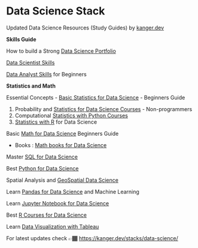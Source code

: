 # Data Science Stack

Updated Data Science Resources (Study Guides) by [kanger.dev](https://kanger.dev)

**Skills Guide**

How to build a Strong [Data Science Portfolio](https://kanger.dev/how-build-data-science-portfolio/)

[Data Scientist Skills](https://kanger.dev/data-scientist-skills/)

[Data Analyst Skills](https://kanger.dev/data-analyst-skills/) for Beginners

**Statistics and Math**

Essential Concepts - [Basic Statistics for Data Science](https://kanger.dev/basic-statistics-for-data-science-concepts-guide/) - Beginners Guide

1. Probability and [Statistics for Data Science Courses](https://kanger.dev/learn-statistics-for-data-science-courses/) - Non-programmers
2. Computational [Statistics with Python Courses](https://kanger.dev/computational-statistics-python-courses/)
3. [Statistics with R](https://kanger.dev/data-science-statistics-r-programming/) for Data Science


Basic [Math for Data Science](https://kanger.dev/basic-math-for-data-science-mathematics-courses/) Beginners Guide

* Books : [Math books for Data Science](https://news.kanger.dev/book-series/mathematics)

Master [SQL for Data Science](https://kanger.dev/learn-best-sql-courses-data-science/)

Best [Python for Data Science](https://kanger.dev/learn-python-data-science-courses/)

Spatial Analysis and [GeoSpatial Data Science](https://kanger.dev/learn-geo-spatial-analysis-gis-python-r-courses/)

Learn [Pandas for Data Science](https://kanger.dev/data-science-pandas-machine-learning/) and Machine Learning

Learn [Jupyter Notebook for Data Science](https://kanger.dev/data-science-jupyter-notebook-machine-learning/)

Best [R Courses for Data Science](https://kanger.dev/r-for-data-science-courses/)

Learn [Data Visualization with Tableau](https://kanger.dev/learn-data-visualization-courses-tableau/)

For latest updates check 👉🏾 https://kanger.dev/stacks/data-science/
